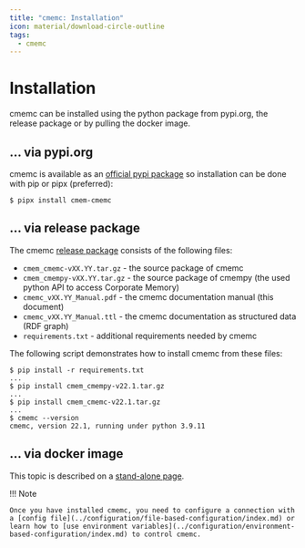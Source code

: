 ```yaml
---
title: "cmemc: Installation"
icon: material/download-circle-outline
tags:
  - cmemc
---
```

# Installation

cmemc can be installed using the python package from pypi.org, the release package or by pulling the docker image.

## ... via pypi.org

cmemc is available as an [official pypi package](https://pypi.org/project/cmem-cmemc/) so installation can be done with pip or pipx (preferred):

``` shell-session
$ pipx install cmem-cmemc
```

## ... via release package

The cmemc [release package](https://releases.eccenca.com/cmemc/) consists of the following files:

- `cmem_cmemc-vXX.YY.tar.gz` - the source package of cmemc
- `cmem_cmempy-vXX.YY.tar.gz` - the source package of cmempy (the used python API to access Corporate Memory)
- `cmemc_vXX.YY_Manual.pdf` - the cmemc documentation manual (this document)
- `cmemc_vXX.YY_Manual.ttl` - the cmemc documentation as structured data (RDF graph)
- `requirements.txt` - additional requirements needed by cmemc

The following script demonstrates how to install cmemc from these files:

``` shell-session
$ pip install -r requirements.txt
...
$ pip install cmem_cmempy-v22.1.tar.gz
...
$ pip install cmem_cmemc-v22.1.tar.gz
...
$ cmemc --version
cmemc, version 22.1, running under python 3.9.11
```

## ... via docker image

This topic is described on a [stand-alone page](../invocation/docker-image/index.md).


!!! Note

    Once you have installed cmemc, you need to configure a connection with a [config file](../configuration/file-based-configuration/index.md) or learn how to [use environment variables](../configuration/environment-based-configuration/index.md) to control cmemc.

